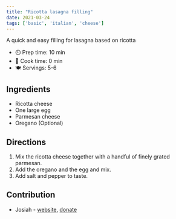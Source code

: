 ```yaml
---
title: "Ricotta lasagna filling"
date: 2021-03-24
tags: ['basic', 'italian', 'cheese']
---
```


A quick and easy filling for lasagna based on ricotta 

- ⏲️ Prep time: 10 min
- 🍳 Cook time: 0 min
- 🍽️ Servings: 5-6

## Ingredients

- Ricotta cheese 
- One large egg
- Parmesan cheese
- Oregano (Optional)

## Directions

1. Mix the ricotta cheese together with a handful of finely grated parmesan.
2. Add the oregano and the egg and mix.
3. Add salt and pepper to taste.

## Contribution

- Josiah - [website](https://himiko.cloud), [donate](https://himiko.cloud/donate/)
